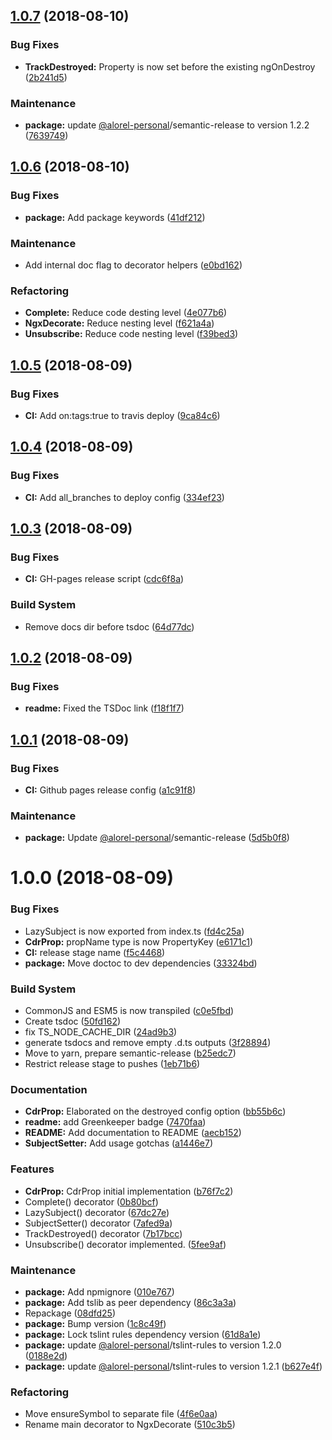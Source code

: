 ## [1.0.7](https://github.com/Alorel/ngx-decorators/compare/1.0.6...1.0.7) (2018-08-10)


### Bug Fixes

* **TrackDestroyed:** Property is now set before the existing ngOnDestroy ([2b241d5](https://github.com/Alorel/ngx-decorators/commit/2b241d5))


### Maintenance

* **package:** update [@alorel-personal](https://github.com/alorel-personal)/semantic-release to version 1.2.2 ([7639749](https://github.com/Alorel/ngx-decorators/commit/7639749))

## [1.0.6](https://github.com/Alorel/ngx-decorators/compare/1.0.5...1.0.6) (2018-08-10)


### Bug Fixes

* **package:** Add package keywords ([41df212](https://github.com/Alorel/ngx-decorators/commit/41df212))


### Maintenance

* Add internal doc flag to decorator helpers ([e0bd162](https://github.com/Alorel/ngx-decorators/commit/e0bd162))


### Refactoring

* **Complete:** Reduce code desting level ([4e077b6](https://github.com/Alorel/ngx-decorators/commit/4e077b6))
* **NgxDecorate:** Reduce nesting level ([f621a4a](https://github.com/Alorel/ngx-decorators/commit/f621a4a))
* **Unsubscribe:** Reduce code nesting level ([f39bed3](https://github.com/Alorel/ngx-decorators/commit/f39bed3))

## [1.0.5](https://github.com/Alorel/ngx-decorators/compare/1.0.4...1.0.5) (2018-08-09)


### Bug Fixes

* **CI:** Add on:tags:true to travis deploy ([9ca84c6](https://github.com/Alorel/ngx-decorators/commit/9ca84c6))

## [1.0.4](https://github.com/Alorel/ngx-decorators/compare/1.0.3...1.0.4) (2018-08-09)


### Bug Fixes

* **CI:** Add all_branches to deploy config ([334ef23](https://github.com/Alorel/ngx-decorators/commit/334ef23))

## [1.0.3](https://github.com/Alorel/ngx-decorators/compare/1.0.2...1.0.3) (2018-08-09)


### Bug Fixes

* **CI:** GH-pages release script ([cdc6f8a](https://github.com/Alorel/ngx-decorators/commit/cdc6f8a))


### Build System

* Remove docs dir before tsdoc ([64d77dc](https://github.com/Alorel/ngx-decorators/commit/64d77dc))

## [1.0.2](https://github.com/Alorel/ngx-decorators/compare/1.0.1...1.0.2) (2018-08-09)


### Bug Fixes

* **readme:** Fixed the TSDoc link ([f18f1f7](https://github.com/Alorel/ngx-decorators/commit/f18f1f7))

## [1.0.1](https://github.com/Alorel/ngx-decorators/compare/1.0.0...1.0.1) (2018-08-09)


### Bug Fixes

* **CI:** Github pages release config ([a1c91f8](https://github.com/Alorel/ngx-decorators/commit/a1c91f8))


### Maintenance

* **package:** Update [@alorel-personal](https://github.com/alorel-personal)/semantic-release ([5d5b0f8](https://github.com/Alorel/ngx-decorators/commit/5d5b0f8))

# 1.0.0 (2018-08-09)


### Bug Fixes

* LazySubject is now exported from index.ts ([fd4c25a](https://github.com/Alorel/ngx-decorators/commit/fd4c25a))
* **CdrProp:** propName type is now PropertyKey ([e6171c1](https://github.com/Alorel/ngx-decorators/commit/e6171c1))
* **CI:** release stage name ([f5c4468](https://github.com/Alorel/ngx-decorators/commit/f5c4468))
* **package:** Move doctoc to dev dependencies ([33324bd](https://github.com/Alorel/ngx-decorators/commit/33324bd))


### Build System

* CommonJS and ESM5 is now transpiled ([c0e5fbd](https://github.com/Alorel/ngx-decorators/commit/c0e5fbd))
* Create tsdoc ([50fd162](https://github.com/Alorel/ngx-decorators/commit/50fd162))
* fix TS_NODE_CACHE_DIR ([24ad9b3](https://github.com/Alorel/ngx-decorators/commit/24ad9b3))
* generate tsdocs and remove empty .d.ts outputs ([3f28894](https://github.com/Alorel/ngx-decorators/commit/3f28894))
* Move to yarn, prepare semantic-release ([b25edc7](https://github.com/Alorel/ngx-decorators/commit/b25edc7))
* Restrict release stage to pushes ([1eb71b6](https://github.com/Alorel/ngx-decorators/commit/1eb71b6))


### Documentation

* **CdrProp:** Elaborated on the destroyed config option ([bb55b6c](https://github.com/Alorel/ngx-decorators/commit/bb55b6c))
* **readme:** add Greenkeeper badge ([7470faa](https://github.com/Alorel/ngx-decorators/commit/7470faa))
* **README:** Add documentation to README ([aecb152](https://github.com/Alorel/ngx-decorators/commit/aecb152))
* **SubjectSetter:** Add usage gotchas ([a1446e7](https://github.com/Alorel/ngx-decorators/commit/a1446e7))


### Features

* **CdrProp:** CdrProp initial implementation ([b76f7c2](https://github.com/Alorel/ngx-decorators/commit/b76f7c2))
* Complete() decorator ([0b80bcf](https://github.com/Alorel/ngx-decorators/commit/0b80bcf))
* LazySubject() decorator ([67dc27e](https://github.com/Alorel/ngx-decorators/commit/67dc27e))
* SubjectSetter() decorator ([7afed9a](https://github.com/Alorel/ngx-decorators/commit/7afed9a))
* TrackDestroyed() decorator ([7b17bcc](https://github.com/Alorel/ngx-decorators/commit/7b17bcc))
* Unsubscribe() decorator implemented. ([5fee9af](https://github.com/Alorel/ngx-decorators/commit/5fee9af))


### Maintenance

* **package:** Add npmignore ([010e767](https://github.com/Alorel/ngx-decorators/commit/010e767))
* **package:** Add tslib as peer dependency ([86c3a3a](https://github.com/Alorel/ngx-decorators/commit/86c3a3a))
* Repackage ([08dfd25](https://github.com/Alorel/ngx-decorators/commit/08dfd25))
* **package:** Bump version ([1c8c49f](https://github.com/Alorel/ngx-decorators/commit/1c8c49f))
* **package:** Lock tslint rules dependency version ([61d8a1e](https://github.com/Alorel/ngx-decorators/commit/61d8a1e))
* **package:** update [@alorel-personal](https://github.com/alorel-personal)/tslint-rules to version 1.2.0 ([0188e2d](https://github.com/Alorel/ngx-decorators/commit/0188e2d))
* **package:** update [@alorel-personal](https://github.com/alorel-personal)/tslint-rules to version 1.2.1 ([b627e4f](https://github.com/Alorel/ngx-decorators/commit/b627e4f))


### Refactoring

* Move ensureSymbol to separate file ([4f6e0aa](https://github.com/Alorel/ngx-decorators/commit/4f6e0aa))
* Rename main decorator to NgxDecorate ([510c3b5](https://github.com/Alorel/ngx-decorators/commit/510c3b5))

